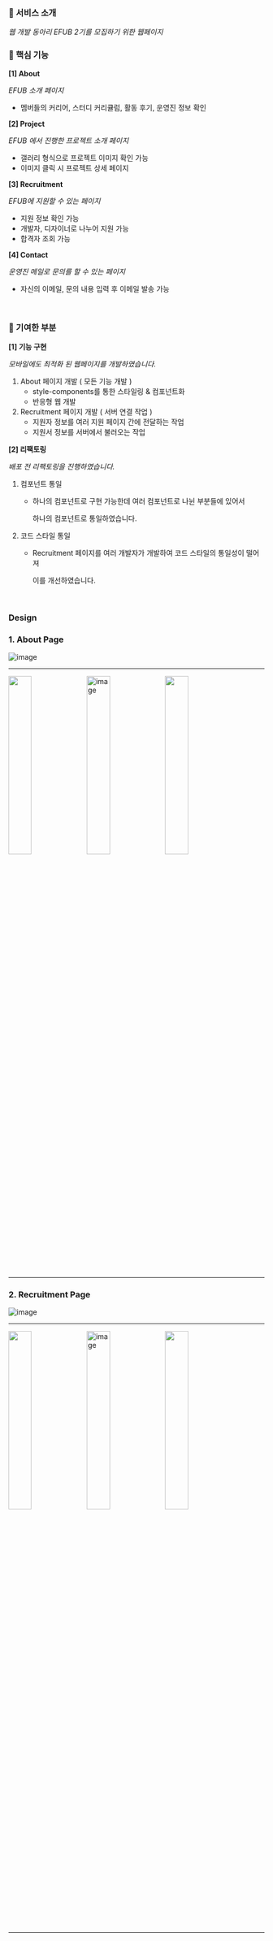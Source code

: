 ### 📌 서비스 소개

*웹 개발 동아리 EFUB 2기를 모집하기 위한 웹페이지*

### 📌 핵심 기능

**[1] About**

*EFUB 소개 페이지*

- 멤버들의 커리어, 스터디 커리큘럼, 활동 후기, 운영진 정보 확인

**[2] Project**

*EFUB 에서 진행한 프로젝트 소개 페이지*

- 갤러리 형식으로 프로젝트 이미지 확인 가능
- 이미지 클릭 시 프로젝트 상세 페이지

**[3] Recruitment**

*EFUB에 지원할 수 있는 페이지*

- 지원 정보 확인 가능
- 개발자, 디자이너로 나누어 지원 가능
- 합격자 조회 가능

**[4] Contact**

*운영진 메일로 문의를 할 수 있는 페이지*

- 자신의 이메일, 문의 내용 입력 후 이메일 발송 가능

<br/>

### 📌 기여한 부분

**[1] 기능 구현**

*모바일에도 최적화 된 웹페이지를 개발하였습니다.*

1. About 페이지 개발 ( 모든 기능 개발 )
    - style-components를 통한 스타일링 & 컴포넌트화
    - 반응형 웹 개발
2. Recruitment 페이지 개발 ( 서버 연결 작업 )
    - 지원자 정보를 여러 지원 페이지 간에 전달하는 작업
    - 지원서 정보를 서버에서 불러오는 작업

**[2] 리팩토링**

*배포 전 리팩토링을 진행하였습니다.*

1. 컴포넌트 통일
    - 하나의 컴포넌트로 구현 가능한데 여러 컴포넌트로 나뉜 부분들에 있어서
        
        하나의 컴포넌트로 통일하였습니다.
        
2. 코드 스타일 통일
    - Recruitment 페이지를 여러 개발자가 개발하여 코드 스타일의 통일성이 떨어져
        
        이를 개선하였습니다.
        
<br/>

### Design

### 1. About Page

![image](https://user-images.githubusercontent.com/65931227/184263791-1558923c-815b-46a0-8d3b-783e577145c8.png)

<hr/>
<img src="https://user-images.githubusercontent.com/65931227/184263858-c147043e-e637-4b5a-a350-615cd8dd3392.png" align="left" width="30%" height="30%"/>
<img width="30%" alt="image" src="https://user-images.githubusercontent.com/65931227/184263885-9e55e1a4-dc38-4097-84e6-2afe4cce9f50.png" align="left">
<img src="https://user-images.githubusercontent.com/65931227/184263895-3dd5a7ab-5ce7-480b-95a8-9985c367edbe.png"  width="30%" height="30%"/> 
<div style="margin-bottom:50px">
<hr/>

### 2. Recruitment Page
 
![image](https://user-images.githubusercontent.com/65931227/184264164-65af7260-690a-4b01-aaf0-70e62ff12714.png)
  
<hr/>
<img src="https://user-images.githubusercontent.com/65931227/184264417-1483c42a-ba6f-4c3b-926b-5b96fde74c52.png" align="left" width="30%" height="30%"/>
<img width="30%" alt="image" src="https://user-images.githubusercontent.com/65931227/184264426-4e5cba7c-e6c3-49ab-8865-02b8bdeaa74e.png" align="left">
<img src="https://user-images.githubusercontent.com/65931227/184264429-6e687cd9-865f-41c1-a861-00cb959db0e4.png"  width="30%" height="30%"/> 
<div style="margin-bottom:50px">
<hr/>
